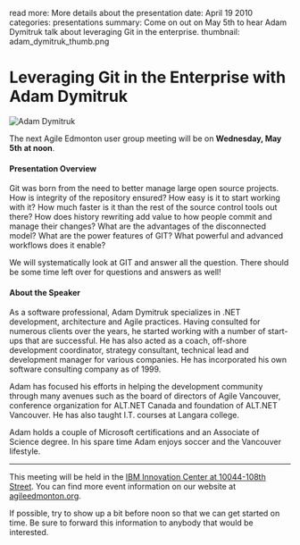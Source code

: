 read more: More details about the presentation
date: April 19 2010
categories: presentations
summary: Come on out on May 5th to hear Adam Dymitruk talk about leveraging Git in the enterprise.
thumbnail: adam_dymitruk_thumb.png

# Leveraging Git in the Enterprise with Adam Dymitruk

![Adam Dymitruk](/attachments/adam_dymitruk_resized.png)

The next Agile Edmonton user group meeting will be on **Wednesday, May 5th at noon**.

#### Presentation Overview

Git was born from the need to better manage large open source projects. How is integrity of the repository ensured? How easy is it to start working with it? How much faster is it than the rest of the source control tools out there? How does history rewriting add value to how people commit and manage their changes? What are the advantages of the disconnected model? What are the power features of GIT? What powerful and advanced workflows does it enable?

We will systematically look at GIT and answer all the question. There should be some time left over for questions and answers as well!

#### About the Speaker

As a software professional, Adam Dymitruk specializes in .NET development, architecture and Agile practices. Having consulted for numerous clients over the years, he started working with a number of start-ups that are successful. He has also acted as a coach, off-shore development coordinator, strategy consultant, technical lead and development manager for various companies. He has incorporated his own software consulting company as of 1999.

Adam has focused his efforts in helping the development community through many avenues such as the board of directors of Agile Vancouver, conference organization for ALT.NET Canada and foundation of ALT.NET Vancouver. He has also taught I.T. courses at Langara college.

Adam holds a couple of Microsoft certifications and an Associate of Science degree. In his spare time Adam enjoys soccer and the Vancouver lifestyle.

---

This meeting will be held in the [IBM Innovation Center at 10044-108th Street](http://maps.google.ca/maps?hl=en&safe=off&q=10044-108th+Street,edmonton,ab&ie=UTF8&hq=&hnear=10044+108+St+NW,+Edmonton,+Division+No.+11,+Alberta+T5J+3S7&gl=ca&ei=cJ9ZTLmPKNntnQev7_mxCQ&ved=0CBUQ8gEwAA&t=h&z=16). You can find more event information on our website at [agileedmonton.org](http://agileedmonton.org).

If possible, try to show up a bit before noon so that we can get started on time. Be sure to forward this information to anybody that would be interested.